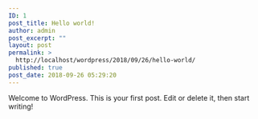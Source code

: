 ```yaml
---
ID: 1
post_title: Hello world!
author: admin
post_excerpt: ""
layout: post
permalink: >
  http://localhost/wordpress/2018/09/26/hello-world/
published: true
post_date: 2018-09-26 05:29:20
---
```

Welcome to WordPress. This is your first post. Edit or delete it, then start writing!